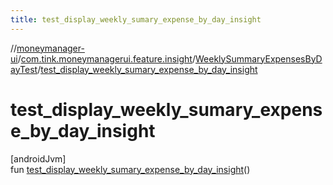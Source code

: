 ```yaml
---
title: test_display_weekly_sumary_expense_by_day_insight
---
```

//[moneymanager-ui](../../../index.html)/[com.tink.moneymanagerui.feature.insight](../index.html)/[WeeklySummaryExpensesByDayTest](index.html)/[test_display_weekly_sumary_expense_by_day_insight](test_display_weekly_sumary_expense_by_day_insight.html)



# test_display_weekly_sumary_expense_by_day_insight



[androidJvm]\
fun [test_display_weekly_sumary_expense_by_day_insight](test_display_weekly_sumary_expense_by_day_insight.html)()




